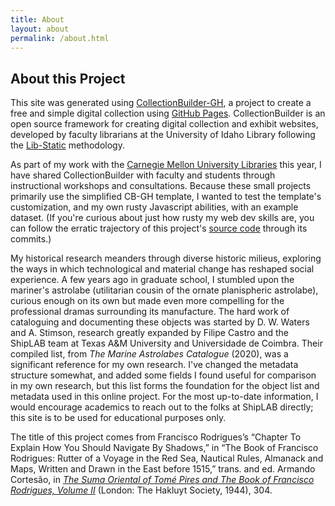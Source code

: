 ```yaml
---
title: About
layout: about
permalink: /about.html
---
```


## About this Project

This site was generated using [CollectionBuilder-GH](https://collectionbuilding.github.io/gh/), a project to create a free and simple digital collection using [GitHub Pages](https://pages.github.com/). CollectionBuilder is an open source framework for creating digital collection and exhibit websites, developed by faculty librarians at the University of Idaho Library following the [Lib-Static](https://lib-static.github.io/) methodology.

As part of my work with the [Carnegie Mellon University Libraries](https://lps.library.cmu.edu/) this year, I have shared CollectionBuilder with faculty and students through instructional workshops and consultations. Because these small projects primarily use the simplified CB-GH template, I wanted to test the template's customization, and my own rusty Javascript abilities, with an example dataset. (If you're curious about just how rusty my web dev skills are, you can follow the erratic trajectory of this project's [source code](https://github.com/taliaperry/astro) through its commits.)

My historical research meanders through diverse historic milieus, exploring the ways in which technological and material change has reshaped social experience. A few years ago in graduate school, I stumbled upon the mariner's astrolabe (utilitarian cousin of the ornate planispheric astrolabe), curious enough on its own but made even more compelling for the professional dramas surrounding its manufacture. The hard work of cataloguing and documenting these objects was started by D. W. Waters and A. Stimson, research greatly expanded by Filipe Castro and the ShipLAB team at Texas A&M University and Universidade de Coimbra. Their compiled list, from _The Marine Astrolabes Catalogue_ (2020), was a significant reference for my own research. I've changed the metadata structure somewhat, and added some fields I found useful for comparison in my own research, but this list forms the foundation for the object list and metadata used in this online project. For the most up-to-date information, I would encourage academics to reach out to the folks at ShipLAB directly; this site is to be used for educational purposes only.

The title of this project comes from Francisco Rodrigues’s “Chapter To Explain How You Should Navigate By Shadows,” in “The Book of Francisco Rodrigues: Rutter of a Voyage in the Red Sea, Nautical Rules, Almanack and Maps, Written and Drawn in the East before 1515,” trans. and ed. Armando Cortesão, in <i>[The Suma Oriental of Tomé Pires and The Book of Francisco Rodrigues, Volume II](https://archive.org/details/McGillLibrary-136388-15666/page/n93/mode/1up)</i> (London: The Hakluyt Society, 1944), 304.

